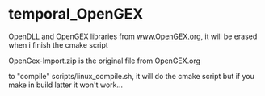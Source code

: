 # temporal_OpenGEX
OpenDLL and OpenGEX libraries from www.OpenGEX.org, it will be erased when i finish the cmake script


OpenGex-Import.zip is the original file from OpenGEX.org

to "compile" scripts/linux_compile.sh, it will do the cmake script but if you make in build latter it won't work...
